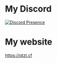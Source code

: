 # My Discord
[![Discord Presence](https://lanyard.cnrad.dev/api/949483790353444864)](https://discord.com/users/949483790353444864)
# My website
https://qtzt.cf


